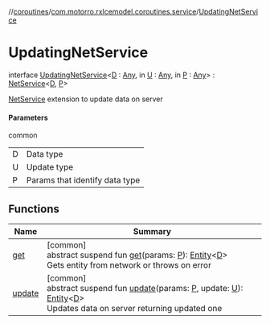 //[coroutines](../../../index.md)/[com.motorro.rxlcemodel.coroutines.service](../index.md)/[UpdatingNetService](index.md)

# UpdatingNetService

interface [UpdatingNetService](index.md)&lt;[D](index.md) : [Any](https://kotlinlang.org/api/latest/jvm/stdlib/kotlin/-any/index.html), in [U](index.md) : [Any](https://kotlinlang.org/api/latest/jvm/stdlib/kotlin/-any/index.html), in [P](index.md) : [Any](https://kotlinlang.org/api/latest/jvm/stdlib/kotlin/-any/index.html)&gt; : [NetService](../-net-service/index.md)&lt;[D](index.md), [P](index.md)&gt; 

[NetService](../-net-service/index.md) extension to update data on server

#### Parameters

common

| | |
|---|---|
| D | Data type |
| U | Update type |
| P | Params that identify data type |

## Functions

| Name | Summary |
|---|---|
| [get](../-net-service/get.md) | [common]<br>abstract suspend fun [get](../-net-service/get.md)(params: [P](index.md)): [Entity](../../../../cache/cache/com.motorro.rxlcemodel.cache.entity/-entity/index.md)&lt;[D](index.md)&gt;<br>Gets entity from network or throws on error |
| [update](update.md) | [common]<br>abstract suspend fun [update](update.md)(params: [P](index.md), update: [U](index.md)): [Entity](../../../../cache/cache/com.motorro.rxlcemodel.cache.entity/-entity/index.md)&lt;[D](index.md)&gt;<br>Updates data on server returning updated one |

